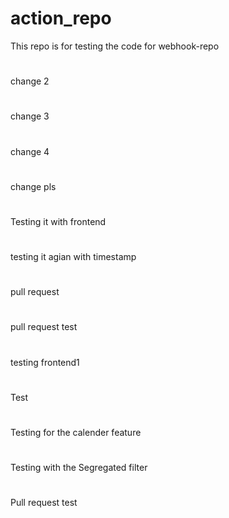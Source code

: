 # action_repo
This repo is for testing the code for webhook-repo
#
change 2
#
change 3
#
change 4
#
change pls
#
Testing it with frontend
#
testing it agian with timestamp
#
pull request
#
pull request test
#
testing frontend1 
#
Test
#
Testing for the calender feature
#
Testing with the Segregated filter
#
Pull request test
